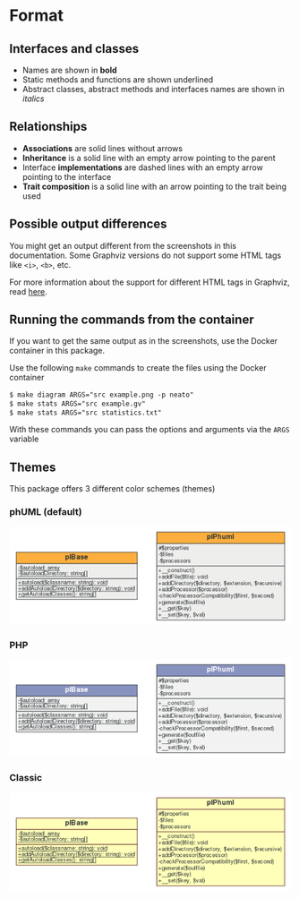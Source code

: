 # Format

## Interfaces and classes

* Names are shown in **bold**
* Static methods and functions are shown underlined
* Abstract classes, abstract methods and interfaces names are shown in *italics*

## Relationships

* **Associations** are solid lines without arrows
* **Inheritance** is a solid line with an empty arrow pointing to the parent
* Interface **implementations** are dashed lines with an empty arrow pointing to the interface
* **Trait composition** is a solid line with an arrow pointing to the trait being used

## Possible output differences

You might get an output different from the screenshots in this documentation.
Some Graphviz versions do not support some HTML tags like `<i>`, `<b>`, etc.

For more information about the support for different HTML tags in Graphviz, read [here][shapes].

## Running the commands from the container

If you want to get the same output as in the screenshots, use the Docker container in this package.

Use the following `make` commands to create the files using the Docker container

```
$ make diagram ARGS="src example.png -p neato"
$ make stats ARGS="src example.gv"
$ make stats ARGS="src statistics.txt"
```

With these commands you can pass the options and arguments via the `ARGS` variable

## Themes

This package offers 3 different color schemes (themes)

### phUML (default)

![phUML theme][phuml-theme]

### PHP

![PHP theme][php-theme]

### Classic

![Classic theme][classic-theme]

[shapes]: https://www.graphviz.org/doc/info/shapes.html#html
[phuml-theme]: phuml-theme.png
[php-theme]: php-theme.png
[classic-theme]: classic-theme.png
